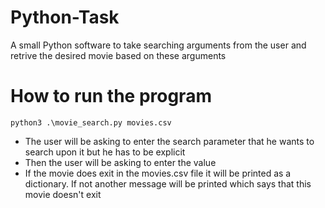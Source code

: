 # Python-Task
A small Python software to take searching arguments from the user and retrive the desired movie based on these arguments
# How to run the program
```
python3 .\movie_search.py movies.csv 
```
- The user will be asking to enter the search parameter that he wants to search upon it but he has to be explicit 
- Then the user will be asking to enter the value 
- If the movie does exit in the movies.csv file it will be printed as a dictionary. If not another message will be printed which says that this movie doesn't exit

